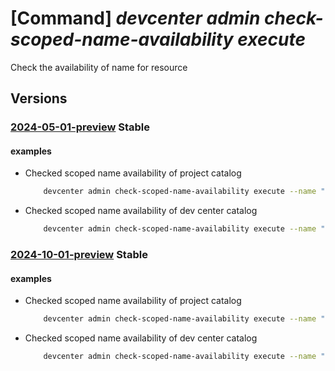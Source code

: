 # [Command] _devcenter admin check-scoped-name-availability execute_

Check the availability of name for resource

## Versions

### [2024-05-01-preview](/Resources/mgmt-plane/L3N1YnNjcmlwdGlvbnMve30vcHJvdmlkZXJzL21pY3Jvc29mdC5kZXZjZW50ZXIvY2hlY2tzY29wZWRuYW1lYXZhaWxhYmlsaXR5/2024-05-01-preview.xml) **Stable**

<!-- mgmt-plane /subscriptions/{}/providers/microsoft.devcenter/checkscopednameavailability 2024-05-01-preview -->

#### examples

- Checked scoped name availability of project catalog
    ```bash
        devcenter admin check-scoped-name-availability execute --name "name1" --type ""Microsoft.DevCenter/projects/catalogs" --scope "/subscriptions/0ac520ee-14c0-480f-b6c9-0a90c58ffff/resourceGroups/rg1/providers/Microsoft.DevCenter/projects/DevProject"
    ```

- Checked scoped name availability of dev center catalog
    ```bash
        devcenter admin check-scoped-name-availability execute --name "name1" --type ""Microsoft.DevCenter/devcenters/catalogs" --scope  "/subscriptions/0ac520ee-14c0-480f-b6c9-0a90c58ffff/resourceGroups/rg1/providers/Microsoft.DevCenter/devcenters/Contoso"
    ```

### [2024-10-01-preview](/Resources/mgmt-plane/L3N1YnNjcmlwdGlvbnMve30vcHJvdmlkZXJzL21pY3Jvc29mdC5kZXZjZW50ZXIvY2hlY2tzY29wZWRuYW1lYXZhaWxhYmlsaXR5/2024-10-01-preview.xml) **Stable**

<!-- mgmt-plane /subscriptions/{}/providers/microsoft.devcenter/checkscopednameavailability 2024-10-01-preview -->

#### examples

- Checked scoped name availability of project catalog
    ```bash
        devcenter admin check-scoped-name-availability execute --name "name1" --type ""Microsoft.DevCenter/projects/catalogs" --scope "/subscriptions/0ac520ee-14c0-480f-b6c9-0a90c58ffff/resourceGroups/rg1/providers/Microsoft.DevCenter/projects/DevProject"
    ```

- Checked scoped name availability of dev center catalog
    ```bash
        devcenter admin check-scoped-name-availability execute --name "name1" --type ""Microsoft.DevCenter/devcenters/catalogs" --scope  "/subscriptions/0ac520ee-14c0-480f-b6c9-0a90c58ffff/resourceGroups/rg1/providers/Microsoft.DevCenter/devcenters/Contoso"
    ```
